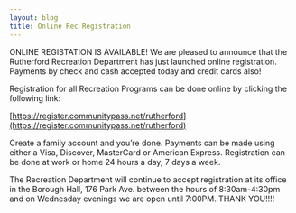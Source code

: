 ```yaml
---
layout: blog
title: Online Rec Registration
---
```


ONLINE REGISTATION IS AVAILABLE! We are pleased to announce that the Rutherford Recreation Department has just launched online registration.  Payments by check and cash accepted today and credit cards also! 
 

Registration for all Recreation Programs can be done online by clicking the following link:

[https://register.communitypass.net/rutherford](https://register.communitypass.net/rutherford)

Create a family account and you’re done.  Payments can be made using either a Visa, Discover, MasterCard or American Express.  Registration can be done at work or home 24 hours a day, 7 days a week.


The Recreation Department will continue to accept registration at its office in the Borough Hall, 176 Park Ave. between the hours of 8:30am-4:30pm and on Wednesday evenings we are open until 7:00PM.  THANK YOU!!!!
